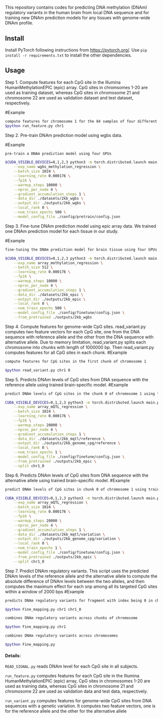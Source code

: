 #
This repository contains codes for predicting DNA methylation (DNAm) regulatory variants in the human brain from local DNA sequence and for training new DNAm prediction models for any tissues with genome-wide DNAm profile.

## Install
Install PyTorch following instructions from https://pytorch.org/.  Use `pip install -r requirements.txt` to install the other dependencies.

## Usage

Step 1. Compute features for each CpG site in the Illumina HumanMethylationEPIC (epic) array. CpG sites in chromsomes 1-20 are used as training dataset, whereas CpG sites in chromosome 21 and chromosome 22 are used as validation dataset and test dataset, respectively.

#Example
```bash
compute features for chromosome 1 for the 84 samples of four different tissues (brain, blood, buccal and saliva).
$python run_feature.py chr1

```

Step 2. Pre-train DNAm prediction model using wgbs data.

#Example
```bash
pre-train a DNAm prediction model using four GPUs

$CUDA_VISIBLE_DEVICES=0,1,2,3 python3 -m torch.distributed.launch main.py transformer wgbs_methylation_regression \
	--exp_name wgbs_methylation_regression \
	--batch_size 1024 \
	--learning_rate 0.000176 \
	--fp16 \
	--warmup_steps 10000 \
	--nproc_per_node 4 \
	--gradient_accumulation_steps 1 \
	--data_dir ./datasets/2kb_wgbs \
	--output_dir ./outputs/2kb_wgbs \
	--local_rank 0 \
	--num_train_epochs 500 \
	--model_config_file ./config/pretrain/config.json
```

Step 3. Fine-tune DNAm prediction model using epic array data. We trained one DNAm prediction model for each tissue in our study.  

#Example
```bash
fine-tuning the DNAm prediction model for brain tissue using four GPUs

$CUDA_VISIBLE_DEVICES=0,1,2,3 python3 -m torch.distributed.launch main.py transformer array_methylation_regression \
	--exp_name array_methylation_regression \
	--batch_size 512 \
	--learning_rate 0.000176 \
	--fp16 \
	--warmup_steps 10000 \
	--nproc_per_node 4 \
	--gradient_accumulation_steps 1 \
	--data_dir ./datasets/2kb_epic \
	--output_dir ./outputs/2kb_epic \
	--local_rank 0 \
	--num_train_epochs 500 \
	--model_config_file ./config/finetune/config.json \
	--from_pretrained ./outputs/2kb_wgbs
```
Step 4. Compute features for genome-wide CpG sites. read_variant.py computes two feature vectors for each CpG site, one from the DNA sequence with reference allele and the other from the DNA sequence with alternative allele. Due to memory limitation, read_variant.py splits each chromosome into chunks with length of 1000000 bp. Then read_variant.py computes features for all CpG sites in each chunk.
#Example
```bash
compute features for CpG sites in the first chunk of chromosome 1

$python read_variant.py chr1 0

```
Step 5. Predicts DNAm levels of CpG sites from DNA sequence with the reference allele using trained brain-specific model.
#Example
```bash
predict DNAm levels of CpG sites in the chunk 0 of chromosome 1 using the trained brain-specific model

CUDA_VISIBLE_DEVICES=0,1,2,3 python3 -m torch.distributed.launch main.py transformer array_mQTL_regression \
	--exp_name array_mQTL_regression \
	--batch_size 1024 \
	--learning_rate 0.000176 \
	--fp16 \
	--warmup_steps 20000 \
	--nproc_per_node 4 \
	--gradient_accumulation_steps 1 \
	--data_dir ./datasets/2kb_mqtl/reference \
	--output_dir ./outputs/2kb_genome_cpg/reference \
	--local_rank 0 \
	--num_train_epochs 1 \
	--model_config_file ./config/finetune/config.json \
	--from_pretrained ./outputs/2kb_epic \
	--split chr1_0
```
Step 6. Predicts DNAm levels of CpG sites from DNA sequence with the alternative allele using trained brain-specific model.
#Example
```bash
predict DNAm levels of CpG sites in chunk 0 of chromosome 1 using trained brain-specific model

CUDA_VISIBLE_DEVICES=0,1,2,3 python3 -m torch.distributed.launch main.py transformer array_mQTL_regression \
	--exp_name array_mQTL_regression \
	--batch_size 1024 \
	--learning_rate 0.000176 \
	--fp16 \
	--warmup_steps 20000 \
	--nproc_per_node 4 \
	--gradient_accumulation_steps 1 \
	--data_dir ./datasets/2kb_mqtl/variation \
	--output_dir ./outputs/2kb_genome_cpg/variation \
	--local_rank 0 \
	--num_train_epochs 1 \
	--model_config_file ./config/finetune/config.json \
	--from_pretrained ./outputs/2kb_epic \
	--split chr1_0
```
Step 7. Predict DNAm regulatory variants. This script uses the predicted DNAm levels of the reference allele and the alternative allele to compute the absolute difference of DNAm levels between the two alleles, and then computes the maximum effect for each snp among all its targeted CpG sites within a window of 2000 bps
#Example
```bash
predicts DNAm regulatory variants for fragment with index being 0 in chromosome 1

$python Fine_mapping.py chr1 chr1_0

combines DNAm regulatory variants across chunks of chromosome

$python Fine_mapping.py chr1

combines DNAm regulatory variants across chromosomes

$python Fine_mapping.py

```

#### Details:
`READ_SIGNAL.py` reads DNAm level for each CpG site in all subjects.  

`run_feature.py` computes features for each CpG site in the Illumina HumanMethylationEPIC (epic) array, CpG sites in chromosomes 1-20 are used as training data, whereas CpG sites in chromosome 21 and chromosome 22 are used as validation data and test data, respectively.

`run_variant.py` computes features for genome-wide CpG sites from DNA sequences with a genetic variation. It computes two feature vectors, one is for the reference allele and the other for the alternative allele

